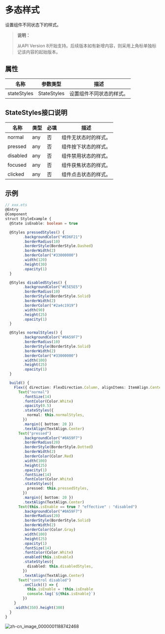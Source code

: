 # 多态样式

设置组件不同状态下的样式。

>  **说明：**
>
>  从API Version 8开始支持。后续版本如有新增内容，则采用上角标单独标记该内容的起始版本。


## 属性

| 名称        | 参数类型    | 描述                     |
| ----------- | ----------- | ------------------------ |
| stateStyles | StateStyles | 设置组件不同状态的样式。 |

## StateStyles接口说明

| 名称     | 类型 | 必填 | 描述                 |
| -------- | ---- | ---- | -------------------- |
| normal   | any  | 否   | 组件无状态时的样式。 |
| pressed  | any  | 否   | 组件按下状态的样式。 |
| disabled | any  | 否   | 组件禁用状态的样式。 |
| focused  | any  | 否   | 组件获焦状态的样式。 |
| clicked  | any  | 否   | 组件点击状态的样式。 |

## 示例

```ts
// xxx.ets
@Entry
@Component
struct StyleExample {
  @State isEnable: boolean = true

  @Styles pressedStyles() {
        .backgroundColor("#ED6F21")
        .borderRadius(10)
        .borderStyle(BorderStyle.Dashed)
        .borderWidth(2)
        .borderColor("#33000000")
        .width(120)
        .height(30)
        .opacity(1)
  }

  @Styles disabledStyles() {
        .backgroundColor("#E5E5E5")
        .borderRadius(10)
        .borderStyle(BorderStyle.Solid)
        .borderWidth(2)
        .borderColor("#2a4c1919")
        .width(90)
        .height(25)
        .opacity(1)
  }

  @Styles normalStyles() {
        .backgroundColor("#0A59F7")
        .borderRadius(10)
        .borderStyle(BorderStyle.Solid)
        .borderWidth(2)
        .borderColor("#33000000")
        .width(100)
        .height(25)
        .opacity(1)
  }

  build() {
    Flex({ direction: FlexDirection.Column, alignItems: ItemAlign.Center }) {
      Text("normal")
        .fontSize(14)
        .fontColor(Color.White)
        .opacity(0.5)
        .stateStyles({
          normal: this.normalStyles,
        })
        .margin({ bottom: 20 })
        .textAlign(TextAlign.Center)
      Text("pressed")
        .backgroundColor("#0A59F7")
        .borderRadius(20)
        .borderStyle(BorderStyle.Dotted)
        .borderWidth(2)
        .borderColor(Color.Red)
        .width(100)
        .height(25)
        .opacity(1)
        .fontSize(14)
        .fontColor(Color.White)
        .stateStyles({
          pressed: this.pressedStyles,
        })
        .margin({ bottom: 20 })
        .textAlign(TextAlign.Center)
      Text(this.isEnable == true ? "effective" : "disabled")
        .backgroundColor("#0A59F7")
        .borderRadius(20)
        .borderStyle(BorderStyle.Solid)
        .borderWidth(2)
        .borderColor(Color.Gray)
        .width(100)
        .height(25)
        .opacity(1)
        .fontSize(14)
        .fontColor(Color.White)
        .enabled(this.isEnable)
        .stateStyles({
          disabled: this.disabledStyles,
        })
        .textAlign(TextAlign.Center)
      Text("control disabled")
        .onClick(() => {
          this.isEnable = !this.isEnable
          console.log(`${this.isEnable}`)
        })
    }
    .width(350).height(300)
  }
}
```

![zh-cn_image_0000001188742468](figures/zh-cn_image_0000001188742468.gif)
